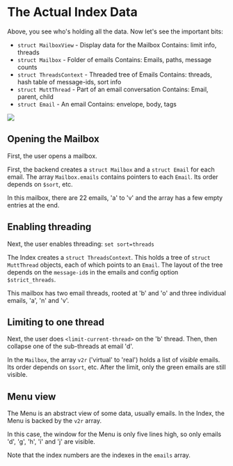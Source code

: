 # The Actual Index Data

Above, you see who's holding all the data.
Now let's see the important bits:

- `struct MailboxView` - Display data for the Mailbox
  Contains: limit info, threads
- `struct Mailbox` - Folder of emails
  Contains: Emails, paths, message counts
- `struct ThreadsContext` - Threaded tree of Emails
  Contains: threads, hash table of message-ids, sort info
- `struct MuttThread` - Part of an email conversation
  Contains: Email, parent, child
- `struct Email` - An email
  Contains: envelope, body, tags

<img src="https://flatcap.org/mutt/index/index2.svg">

## Opening the Mailbox

First, the user opens a mailbox.

First, the backend creates a `struct Mailbox` and a `struct Email` for each email.
The array `Mailbox.emails` contains pointers to each `Email`.
Its order depends on `$sort`, etc.

In this mailbox, there are 22 emails, 'a' to 'v' and the array has a few empty entries at the end.

## Enabling threading

Next, the user enables threading: `set sort=threads`

The Index creates a `struct ThreadsContext`.
This holds a tree of `struct MuttThread` objects, each of which points to an `Email`.
The layout of the tree depends on the `message-id`s in the emails and config option `$strict_threads`.

This mailbox has two email threads, rooted at 'b' and 'o' and three individual emails, 'a', 'n' and 'v'.

## Limiting to one thread

Next, the user does `<limit-current-thread>` on the 'b' thread.
Then, then collapse one of the sub-threads at email 'd'.

In the `Mailbox`, the array `v2r` ('virtual' to 'real') holds a list of _visible_ emails.
Its order depends on `$sort`, etc.
After the limit, only the green emails are still visible.

## Menu view

The Menu is an abstract view of some data, usually emails.
In the Index, the Menu is backed by the `v2r` array.

In this case, the window for the Menu is only five lines high, so only emails 'd', 'g', 'h', 'i' and 'j' are visible.

Note that the index numbers are the indexes in the `emails` array.
